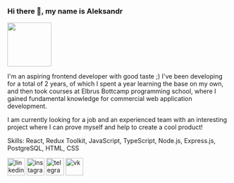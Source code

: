 ### Hi there 👋, my name is Aleksandr
<img src="https://media.giphy.com/media/M9gbBd9nbDrOTu1Mqx/giphy.gif" width="100"/>

I'm an aspiring frontend developer with good taste ;)
I've been developing for a total of 2 years, of which I spent a year learning the base on my own, and then took courses at Elbrus Bottcamp programming school, where I gained fundamental knowledge for commercial web application development.

I am currently looking for a job and an experienced team with an interesting project where I can prove myself and help to create a cool product!

Skills: React, Redux Toolkit, JavaScript, TypeScript, Node.js, Express.js, PostgreSQL, HTML, CSS



[<img src='https://cdn.jsdelivr.net/npm/simple-icons@3.0.1/icons/linkedin.svg' alt='linkedin' height='40'>](https://www.linkedin.com/in/https://www.linkedin.com/in/haterspace//)  [<img src='https://cdn.jsdelivr.net/npm/simple-icons@3.0.1/icons/instagram.svg' alt='instagram' height='40'>](https://www.instagram.com/https://www.instagram.com/sashgracias/)  [<img src='https://cdn.jsdelivr.net/npm/simple-icons@3.0.1/icons/telegram.svg' alt='telegram' height='40'>](https://t.me/haterspace)  [<img src='https://cdn.jsdelivr.net/npm/simple-icons@3.0.1/icons/vk.svg' alt='vk' height='40'>](https://vk.com/idalexgryzhin)  

